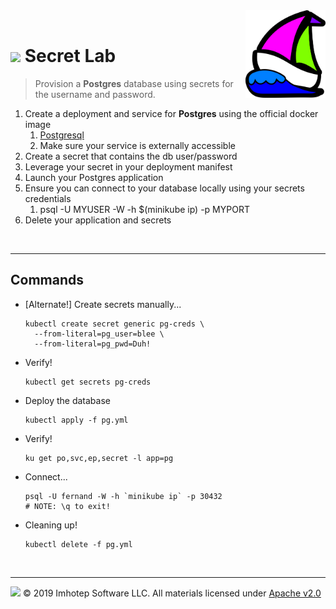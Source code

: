 <img src="../assets/k8sland.png" align="right" width="128" height="auto"/>

<br/>

# <img src="../assets/lab.png" width="32" height="auto"/> Secret Lab

> Provision a **Postgres** database using secrets for the username and password.

1. Create a deployment and service for **Postgres** using the official docker image
    1. [Postgresql](https://hub.docker.com/_/postgres/)
    2. Make sure your service is externally accessible
2. Create a secret that contains the db user/password
3. Leverage your secret in your deployment manifest
4. Launch your Postgres application
5. Ensure you can connect to your database locally using your secrets credentials
    1. psql -U MYUSER -W -h $(minikube ip) -p MYPORT
6. Delete your application and secrets

<br/>

---
## Commands

- [Alternate!] Create secrets manually...

  ```shell
  kubectl create secret generic pg-creds \
    --from-literal=pg_user=blee \
    --from-literal=pg_pwd=Duh!
  ```

- Verify!

  ```shell
  kubectl get secrets pg-creds
  ```

- Deploy the database

  ```shell
  kubectl apply -f pg.yml
  ```

-  Verify!

   ```shell
   ku get po,svc,ep,secret -l app=pg
   ```

- Connect...

  ```shell
  psql -U fernand -W -h `minikube ip` -p 30432
  # NOTE: \q to exit!
  ```

- Cleaning up!

  ```shell
  kubectl delete -f pg.yml
  ```

<br/>

---
<img src="../assets/imhotep_logo.png" width="32" height="auto"/> © 2019 Imhotep Software LLC.
All materials licensed under [Apache v2.0](http://www.apache.org/licenses/LICENSE-2.0)